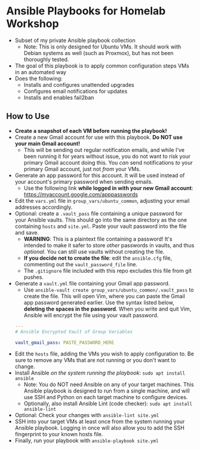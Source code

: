 # Ansible Playbooks for Homelab Workshop

- Subset of my private Ansible playbook collection
  - Note: This is only designed for Ubuntu VMs.  It should work with Debian systems as well (such as Proxmox), but has not been thoroughly tested.
- The goal of this playbook is to apply common configuration steps VMs in an automated way
- Does the following:
  - Installs and configures unattended upgrades
  - Configures email notifications for updates
  - Installs and enables fail2ban

## How to Use

- **Create a snapshot of each VM before running the playbook!**
- Create a new Gmail account for use with this playbook.  **Do NOT use your main Gmail account!**  
  - This will be sending out regular notification emails, and while I've been running it for years without issue, you do not want to risk your primary Gmail account doing this.  You *can* send notifications *to* your primary Gmail account, just not *from* your VMs.
- Generate an app password for this account.  It will be used instead of your account's primary password when sending emails.
  - Use the following link **while logged in with your new Gmail account**: <https://myaccount.google.com/apppasswords>
- Edit the `vars.yml` file in `group_vars/ubuntu_common`, adjusting your email addresses accordingly.
- Optional: create a `.vault_pass` file containing a unique password for your Ansible vaults.  This should go into the same directory as the one containing `hosts` and `site.yml`.  Paste your vault password into the file and save.
  - **WARNING**: This is a plaintext file containing a password!  It's intended to make it safer to store *other* passwords in vaults, and thus *optional*.  You can still use vaults without creating the file.
  - **If you decide not to create the file**: edit the `ansible.cfg` file, commenting out the `vault_password_file` line.
  - The `.gitignore` file included with this repo excludes this file from git pushes.
- Generate a `vault.yml` file containing your Gmail app password.
  - Use `ansible-vault create group_vars/ubuntu_common/.vault_pass` to create the file.  This will open Vim, where you can paste the Gmail app password generated earlier.  Use the syntax listed below, **deleting the spaces in the password**.  When you write and quit Vim, Ansible will encrypt the file using your vault password.
  ```yaml
  ---
  # Ansible Encrypted Vault of Group Variables

  vault_gmail_pass: PASTE_PASSWORD_HERE
  ```
- Edit the `hosts` file, adding the VMs you wish to apply configuration to.  Be sure to remove any VMs that are not running or you don't want to change.
- Install Ansible *on the system running the playbook*: `sudo apt install ansible`
  - Note: You do NOT need Ansible on any of your target machines.  This Ansible playbook is designed to run from a single machine, and will use SSH and Python on each target machine to configure devices.
  - Optionally, also install Ansible Lint (code checker): `sudo apt install ansible-lint`
- Optional: Check your changes with `ansible-lint site.yml`
- SSH into your target VMs at least once from the system running your Ansible playbook. Logging in once will also allow you to add the SSH fingerprint to your known hosts file.
- Finally, run your playbook with `ansible-playbook site.yml`

